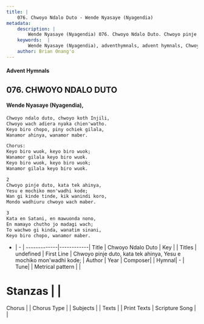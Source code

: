 ```yaml
---
title: |
    076. Chwoyo Ndalo Duto - Wende Nyasaye (Nyagendia)
metadata:
    description: |
        Wende Nyasaye (Nyagendia) 076. Chwoyo Ndalo Duto. Chwoyo pinje duto, kata tek ahinya, Yesu e mochiko mon'wadhi kode; Wan gi kinde tinde, kik wanindi koro, Mondo wadhiuru chwoyo wach maber.  
    keywords:  |
        Wende Nyasaye (Nyagendia), adventhymnals, advent hymnals, Chwoyo Ndalo Duto, Chwoyo pinje duto, kata tek ahinya, Yesu e mochiko mon'wadhi kode;. 
    author: Brian Onang'o
---
```


#### Advent Hymnals
## 076. CHWOYO NDALO DUTO
####  Wende Nyasaye (Nyagendia),

```txt
Chwoyo ndalo duto, chwoyo koth Injili,
Chwoyo wach adiera nyaka chien'watho.
Keyo biro chopo, piny ochiek gilala,
Wanamor ahinya, wanamor maber.

Chorus:
Keyo biro wuok, keyo biro wuok;
Wanamor gilala keyo biro wuok.
Keyo biro wuok, keyo biro wuok;
Wanamor gilala keyo biro wuok.

2
Chwoyo pinje duto, kata tek ahinya,
Yesu e mochiko mon'wadhi kode;
Wan gi kinde tinde, kik wanindi koro,
Mondo wadhiuru chwoyo wach maber.

3
Kata en Satani, en mawuonda nono,
En mamayo chutho jo madagi wach;
To wachwo gi kinda, wanatim sinani,
Keyo biro chopo, wanamor maber.

```

- |   -  |
-------------|------------|
Title | Chwoyo Ndalo Duto |
Key |  |
Titles | undefined |
First Line | Chwoyo pinje duto, kata tek ahinya, Yesu e mochiko mon'wadhi kode; |
Author | 
Year | 
Composer| |
Hymnal|  - |
Tune|  |
Metrical pattern | |
# Stanzas |  |
Chorus |  |
Chorus Type |  |
Subjects | |
Texts |  |
Print Texts | 
Scripture Song |  |
    
